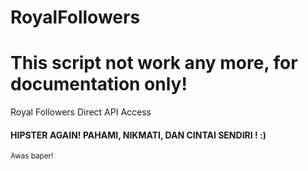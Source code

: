 # RoyalFollowers
# This script not work any more, for documentation only!
Royal Followers Direct API Access

<h4>HIPSTER AGAIN! PAHAMI, NIKMATI, DAN CINTAI SENDIRI ! :)</h4>
<small>Awas baper!</small>
